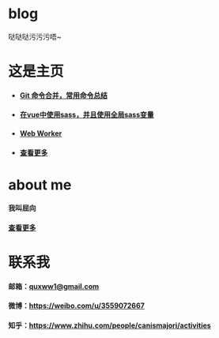 # blog
哒哒哒污污污唔~

# 这是主页

- #### <a href='https://github.com/quxww1/blog/issues/5'>Git 命令合并，常用命令总结</a>

- #### <a href='https://github.com/quxww1/blog/issues/3'>在vue中使用sass，并且使用全局sass变量</a>

- #### <a href='https://github.com/quxww1/blog/issues/4'>Web Worker</a>

- #### <a href='https://github.com/quxww1/blog/issues'>查看更多</a>




# about me
#### 我叫屈向  

#### <a href='https://github.com/quxww1/blog/issues/2'>查看更多</a>

# 联系我
#### 邮箱：quxww1@gmail.com
#### 微博：<a>https://weibo.com/u/3559072667</a>
#### 知乎：<a>https://www.zhihu.com/people/canismajori/activities</a>

